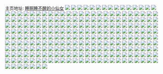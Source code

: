 主页地址: [睡啊睡不醒的小仙女](https://weibo.com/u/3489020700) 
![](https://wx4.sinaimg.cn/mw2000/cff63b1cly1h9n4qnd153j20u0140th7.jpg) 
![](https://wx4.sinaimg.cn/mw2000/cff63b1cly1h9maiynzqdj22402tchdu.jpg) 
![](https://wx4.sinaimg.cn/mw2000/cff63b1cly1h9lxfqwd0rj20u01uo491.jpg) 
![](https://wx4.sinaimg.cn/mw2000/cff63b1cly1h9ltva9igdj20zk0hsgmn.jpg) 
![](https://wx4.sinaimg.cn/mw2000/cff63b1cly1h9l62g7m93j20u01uo7hp.jpg) 
![](https://wx4.sinaimg.cn/mw2000/cff63b1cly1h9jvzqm54xj20u00ltq9s.jpg) 
![](https://wx4.sinaimg.cn/mw2000/cff63b1cly1h9jvzqcx0rj20u00lk7aq.jpg) 
![](https://wx4.sinaimg.cn/mw2000/cff63b1cly1h9jvzufag5j21w02iob29.jpg) 
![](https://wx4.sinaimg.cn/mw2000/cff63b1cly1h9jvzsgochj21w02iob29.jpg) 
![](https://wx4.sinaimg.cn/mw2000/cff63b1cly1h9jvzwdaf1j22io1w0npd.jpg) 
![](https://wx4.sinaimg.cn/mw2000/cff63b1cly1h9jvzt9ywrj21w02iob29.jpg) 
![](https://wx4.sinaimg.cn/mw2000/cff63b1cly1h9jvzrj0u4j21w02ioe81.jpg) 
![](https://wx4.sinaimg.cn/mw2000/cff63b1cly1h9jvzvc0zpj21w02iob29.jpg) 
![](https://wx4.sinaimg.cn/mw2000/cff63b1cly1h9jvzxse7pj22io1w0kjl.jpg) 
![](https://wx4.sinaimg.cn/mw2000/cff63b1cly1h9h5exeordj20oc17m4e0.jpg) 
![](https://wx4.sinaimg.cn/mw2000/cff63b1cly1h9h3l2f8duj22tc240kjl.jpg) 
![](https://wx4.sinaimg.cn/mw2000/cff63b1cly1h9fb6v2msij23402c07wi.jpg) 
![](https://wx4.sinaimg.cn/mw2000/cff63b1cly1h9fb6zjn90j22tc240b29.jpg) 
![](https://wx4.sinaimg.cn/mw2000/cff63b1cly1h9fb6wmno1j22c03401kz.jpg) 
![](https://wx4.sinaimg.cn/mw2000/cff63b1cly1h9fb6xa5evj22yo1o0hdt.jpg) 
![](https://wx4.sinaimg.cn/mw2000/cff63b1cly1h9fb70q1kpj21kw16ok45.jpg) 
![](https://wx4.sinaimg.cn/mw2000/cff63b1cly1h9fb704lmhj22yo1o0hdt.jpg) 
![](https://wx4.sinaimg.cn/mw2000/cff63b1cly1h9fb730xtvj22tc240b29.jpg) 
![](https://wx4.sinaimg.cn/mw2000/cff63b1cly1h9fb73tcv6j20zk1bewhj.jpg) 
![](https://wx4.sinaimg.cn/mw2000/cff63b1cly1h9fb71azc0j22tc240kjl.jpg) 
![](https://wx4.sinaimg.cn/mw2000/cff63b1cly1h9fb72fpgbj22tc240qv5.jpg) 
![](https://wx4.sinaimg.cn/mw2000/cff63b1cly1h9fb75g3zvj22402tcqv8.jpg) 
![](https://wx4.sinaimg.cn/mw2000/cff63b1cly1h9fb6ysjlbj22tc240u0y.jpg) 
![](https://wx4.sinaimg.cn/mw2000/cff63b1cly1h9fb6xl9dmj20jz18g0yb.jpg) 
![](https://wx4.sinaimg.cn/mw2000/cff63b1cly1h9fb6to1k1j22402tcawd.jpg) 
![](https://wx4.sinaimg.cn/mw2000/cff63b1cly1h93rpljyhxj20sg1qldtj.jpg) 
![](https://wx4.sinaimg.cn/mw2000/cff63b1cly1h93rpl09f3j20sg1kaqhw.jpg) 
![](https://wx4.sinaimg.cn/mw2000/cff63b1cly1h93rpm58lgj20sg1s0aqn.jpg) 
![](https://wx4.sinaimg.cn/mw2000/cff63b1cly1h92g2px1gfj20qo0mddha.jpg) 
![](https://wx4.sinaimg.cn/mw2000/cff63b1cly1h9009dtlhwj20u0140tbl.jpg) 
![](https://wx4.sinaimg.cn/mw2000/cff63b1cly1h9009fgns2j20u0140769.jpg) 
![](https://wx4.sinaimg.cn/mw2000/cff63b1cly1h9009ipzzsj21400u0tdj.jpg) 
![](https://wx4.sinaimg.cn/mw2000/cff63b1cly1h8waqqbmxrj22402tcqv6.jpg) 
![](https://wx4.sinaimg.cn/mw2000/cff63b1cly1h8u4d9wpc6j20u014013e.jpg) 
![](https://wx4.sinaimg.cn/mw2000/cff63b1cly1h8u4dag5v7j21400u0dk4.jpg) 
![](https://wx4.sinaimg.cn/mw2000/cff63b1cly1h8u4dave6tj21400u0aeo.jpg) 
![](https://wx4.sinaimg.cn/mw2000/cff63b1cly1h8og3uv2awj20u0140wi1.jpg) 
![](https://wx4.sinaimg.cn/mw2000/cff63b1cly1h8l5umpoizj22402tce81.jpg) 
![](https://wx4.sinaimg.cn/mw2000/cff63b1cly1h8l5uplm04j20jz18gjzj.jpg) 
![](https://wx4.sinaimg.cn/mw2000/cff63b1cly1h8l5unv2llj22tc240kjm.jpg) 
![](https://wx4.sinaimg.cn/mw2000/cff63b1cly1h8l5uors6xj22tc240u0x.jpg) 
![](https://wx4.sinaimg.cn/mw2000/cff63b1cly1h8irxpymlrj22tc2401l0.jpg) 
![](https://wx4.sinaimg.cn/mw2000/cff63b1cly1h8irxtktdaj22io1w0hdt.jpg) 
![](https://wx4.sinaimg.cn/mw2000/cff63b1cly1h8irxrns3gj22402tcu0x.jpg) 
![](https://wx4.sinaimg.cn/mw2000/cff63b1cly1h8irxo99quj21kw16onjm.jpg) 
![](https://wx4.sinaimg.cn/mw2000/cff63b1cly1h8irxoui8mj21kw16odyc.jpg) 
![](https://wx4.sinaimg.cn/mw2000/cff63b1cly1h8irxqv5gaj21w02iokhp.jpg) 
![](https://wx4.sinaimg.cn/mw2000/cff63b1cly1h8ieo2n6ufj22402tchdt.jpg) 
![](https://wx4.sinaimg.cn/mw2000/cff63b1cly1h8bjet6cyej22io1w01ky.jpg) 
![](https://wx4.sinaimg.cn/mw2000/cff63b1cly1h8bjetrelgj216o1kwtr5.jpg) 
![](https://wx4.sinaimg.cn/mw2000/cff63b1cly1h8bjeuydr0j22io1w0x6p.jpg) 
![](https://wx4.sinaimg.cn/mw2000/cff63b1cly1h8adohwb0wj20qo0f00uy.jpg) 
![](https://wx4.sinaimg.cn/mw2000/cff63b1cly1h8adohej4tj223y2tce83.jpg) 
![](https://wx4.sinaimg.cn/mw2000/cff63b1cly1h8adsucammj20u01uodqo.jpg) 
![](https://wx4.sinaimg.cn/mw2000/cff63b1cly1h89ljtte9gj20u01uoamz.jpg) 
![](https://wx4.sinaimg.cn/mw2000/cff63b1cly1h89ljuchsfj20u0140q88.jpg) 
![](https://wx4.sinaimg.cn/mw2000/cff63b1cly1h89ljur4rqj21400u0dj1.jpg) 
![](https://wx4.sinaimg.cn/mw2000/cff63b1cly1h89ljv8bclj21400u0gpp.jpg) 
![](https://wx4.sinaimg.cn/mw2000/cff63b1cly1h89ljvmjyrj21400u0dkt.jpg) 
![](https://wx4.sinaimg.cn/mw2000/cff63b1cly1h84tdj79b5j20u0140ah9.jpg) 
![](https://wx4.sinaimg.cn/mw2000/cff63b1cly1h84tdjq9mij20u0140ah2.jpg) 
![](https://wx4.sinaimg.cn/mw2000/cff63b1cly1h83s8th8b1j22402tchdu.jpg) 
![](https://wx4.sinaimg.cn/mw2000/cff63b1cly1h81p239t4sj20u01uo4f8.jpg) 
![](https://wx4.sinaimg.cn/mw2000/cff63b1cly1h7y2r1j28rj20u01uogw8.jpg) 
![](https://wx4.sinaimg.cn/mw2000/cff63b1cly1h7xx2w23pdj22402tcu0x.jpg) 
![](https://wx4.sinaimg.cn/mw2000/cff63b1cly1h7xx2wu898j22402tchdn.jpg) 
![](https://wx4.sinaimg.cn/mw2000/cff63b1cly1h7xx2xfl4sj22402tcjxn.jpg) 
![](https://wx4.sinaimg.cn/mw2000/cff63b1cly1h7xx2xucfij22402tcafr.jpg) 
![](https://wx4.sinaimg.cn/mw2000/cff63b1cly1h7xx2y7md5j22tc240whk.jpg) 
![](https://wx4.sinaimg.cn/mw2000/cff63b1cly1h7xx2x3n3gj21be0zk42k.jpg) 
![](https://wx4.sinaimg.cn/mw2000/cff63b1cly1h7vh58licbj20u015mn1y.jpg) 
![](https://wx4.sinaimg.cn/mw2000/cff63b1cly1h7vh5993b6j213z0u0458.jpg) 
![](https://wx4.sinaimg.cn/mw2000/cff63b1cly1h7vh59yjd7j20u01407ep.jpg) 
![](https://wx4.sinaimg.cn/mw2000/cff63b1cly1h7vh5amqovj21400u00zh.jpg) 
![](https://wx4.sinaimg.cn/mw2000/cff63b1cly1h7qpvwimtzj20u0140jwe.jpg) 
![](https://wx4.sinaimg.cn/mw2000/cff63b1cly1h7g7wiybibj20zk0k075l.jpg) 
![](https://wx4.sinaimg.cn/mw2000/cff63b1cly1h776uv4gb4j20u01403zm.jpg) 
![](https://wx4.sinaimg.cn/mw2000/cff63b1cly1h776uz77taj21ju2yoqv6.jpg) 
![](https://wx4.sinaimg.cn/mw2000/cff63b1cly1h776uwjkcfj21w02io463.jpg) 
![](https://wx4.sinaimg.cn/mw2000/cff63b1cly1h776uxsuawj21w02ionpd.jpg) 
![](https://wx4.sinaimg.cn/mw2000/cff63b1cly1h776v579myj20u014075d.jpg) 
![](https://wx4.sinaimg.cn/mw2000/cff63b1cly1h74tyafj9ij216o1kwk6j.jpg) 
![](https://wx4.sinaimg.cn/mw2000/cff63b1cly1h74tyb10gfj216o1kwtmo.jpg) 
![](https://wx4.sinaimg.cn/mw2000/cff63b1cly1h74tybl2qcj21kw16otph.jpg) 
![](https://wx4.sinaimg.cn/mw2000/cff63b1cly1h74tyc5fogj216o1kw0up.jpg) 
![](https://wx4.sinaimg.cn/mw2000/cff63b1cly1h74tycvmjaj21kw16otaa.jpg) 
![](https://wx4.sinaimg.cn/mw2000/cff63b1cly1h74tydxyh2j21kw16o7qm.jpg) 
![](https://wx4.sinaimg.cn/mw2000/cff63b1cly1h72weyrhmcj20qo0det97.jpg) 
![](https://wx4.sinaimg.cn/mw2000/cff63b1cly1h70ktzk3h7j21uo0u0wmq.jpg) 
![](https://wx4.sinaimg.cn/mw2000/cff63b1cly1h70ktzua58j21uo0u0n7x.jpg) 
![](https://wx4.sinaimg.cn/mw2000/cff63b1cly1h6y1g0kfr5j22io1w0dkr.jpg) 
![](https://wx4.sinaimg.cn/mw2000/cff63b1cly1h6y1g1x07mj22io1w0b29.jpg) 
![](https://wx4.sinaimg.cn/mw2000/cff63b1cly1h6y1g31897j22io1w042z.jpg) 
![](https://wx4.sinaimg.cn/mw2000/cff63b1cly1h6y1g45rs1j22io1w07wh.jpg) 
![](https://wx4.sinaimg.cn/mw2000/cff63b1cly1h6vz5s057gj22io1w07wh.jpg) 
![](https://wx4.sinaimg.cn/mw2000/cff63b1cly1h6vz5sy5onj22402tc4qp.jpg) 
![](https://wx4.sinaimg.cn/mw2000/cff63b1cly1h6vz8ysujbj206809ctag.jpg) 
![](https://wx4.sinaimg.cn/mw2000/cff63b1cly1h6mghkxcodj20u01uo76e.jpg) 
![](https://wx4.sinaimg.cn/mw2000/cff63b1cly1h6mghl9r68j20u01uowfa.jpg) 
![](https://wx4.sinaimg.cn/mw2000/cff63b1cly1h5xxm9v6zzj21uo0u0apc.jpg) 
![](https://wx4.sinaimg.cn/mw2000/cff63b1cly1h5xxma67loj21uo0u0whx.jpg) 
![](https://wx4.sinaimg.cn/mw2000/cff63b1cly1h5xxm9ho9oj21uo0u0afo.jpg) 
![](https://wx4.sinaimg.cn/mw2000/cff63b1cly1h5t8apmoszj20u014043y.jpg) 
![](https://wx4.sinaimg.cn/mw2000/cff63b1cly1h5t8aoycknj20u0140mys.jpg) 
![](https://wx4.sinaimg.cn/mw2000/cff63b1cly1h5l3jhq9zmj21qo2bknpd.jpg) 
![](https://wx4.sinaimg.cn/mw2000/cff63b1cly1h5i57ii7yxj20u01400z7.jpg) 
![](https://wx4.sinaimg.cn/mw2000/cff63b1cly1h5gga7mlbzj20u0140tdg.jpg) 
![](https://wx4.sinaimg.cn/mw2000/cff63b1cgy1h5cap3sjkij20u0140q56.jpg) 
![](https://wx4.sinaimg.cn/mw2000/cff63b1cgy1h5cap4avenj20u0140q6a.jpg) 
![](https://wx4.sinaimg.cn/mw2000/cff63b1cly1h4lq6wu18ij21400u00wi.jpg) 
![](https://wx4.sinaimg.cn/mw2000/cff63b1cly1h4lq6x7k3qj21400u0acy.jpg) 
![](https://wx4.sinaimg.cn/mw2000/cff63b1cly1h4lq6xljmbj20u0140dj4.jpg) 
![](https://wx4.sinaimg.cn/mw2000/cff63b1cgy1h4cc9kghibj20u0140dm2.jpg) 
![](https://wx4.sinaimg.cn/mw2000/cff63b1cly1h44h3x7f4ij20qo0bzwfe.jpg) 
![](https://wx4.sinaimg.cn/mw2000/cff63b1cly1h44h3xhzhpj20qo0bzmz3.jpg) 
![](https://wx4.sinaimg.cn/mw2000/cff63b1cly1h44h3xroksj20qo0bz76b.jpg) 
![](https://wx4.sinaimg.cn/mw2000/cff63b1cly1h2vq8mo6zaj22402tcqv5.jpg) 
![](https://wx4.sinaimg.cn/mw2000/cff63b1cly1h2ro3tcguvj20q51guq8m.jpg) 
![](https://wx4.sinaimg.cn/mw2000/003dQCv3ly8h2cd335iaoj60ku1700yo02.jpg) 
![](https://wx4.sinaimg.cn/mw2000/cff63b1cly1h2b8d0ga6ij20qo0pigoz.jpg) 
![](https://wx4.sinaimg.cn/mw2000/cff63b1cly1h1vksnfon1j20u01uon9s.jpg) 
![](https://wx4.sinaimg.cn/mw2000/cff63b1cly1h1cy5vh0j6j221c0xch2h.jpg) 
![](https://wx4.sinaimg.cn/mw2000/cff63b1cly1h1cy5w3rckj221c0xc4h1.jpg) 
![](https://wx4.sinaimg.cn/mw2000/cff63b1cly1h1cy5wnxwvj221c0xc19y.jpg) 
![](https://wx4.sinaimg.cn/mw2000/cff63b1cly1h1bsr4dhfyj22tc240kjl.jpg) 
![](https://wx4.sinaimg.cn/mw2000/cff63b1cly1h13u8udkznj20u01uon2x.jpg) 
![](https://wx4.sinaimg.cn/mw2000/cff63b1cly1h0wz42trcnj20qo140n2u.jpg) 
![](https://wx4.sinaimg.cn/mw2000/cff63b1cly1h0wz437285j20qo0dodgy.jpg) 
![](https://wx4.sinaimg.cn/mw2000/cff63b1cly1h0wz43o9ssj20qo0ydn0i.jpg) 
![](https://wx4.sinaimg.cn/mw2000/cff63b1cly1h0pl6bzvrpj20u00u0mzk.jpg) 
![](https://wx4.sinaimg.cn/mw2000/cff63b1cly1h0pl6chj6xj20u00u0wgk.jpg) 
![](https://wx4.sinaimg.cn/mw2000/cff63b1cly1h0pl6cu7dnj20u00u0go1.jpg) 
![](https://wx4.sinaimg.cn/mw2000/cff63b1cly1h0pl6d9q9wj20u00u0myq.jpg) 
![](https://wx4.sinaimg.cn/mw2000/cff63b1cly1h0ngkgzo6yj216o16o44d.jpg) 
![](https://wx4.sinaimg.cn/mw2000/cff63b1cly1h0ngkjs7u5j21w02iokjl.jpg) 
![](https://wx4.sinaimg.cn/mw2000/cff63b1cly1h0ngkknl0bj21w01w0as0.jpg) 
![](https://wx4.sinaimg.cn/mw2000/cff63b1cly1h0ngkm23lpj21w02ioe81.jpg) 
![](https://wx4.sinaimg.cn/mw2000/cff63b1cly1h0krol3k47j21091hc7wh.jpg) 
![](https://wx4.sinaimg.cn/mw2000/cff63b1cly1h08sah0iz6j22402tc7wi.jpg) 
![](https://wx4.sinaimg.cn/mw2000/cff63b1cly1h08sahwpwpj22402tcx6p.jpg) 
![](https://wx4.sinaimg.cn/mw2000/cff63b1cly1gzs3cwoindj20u0140jtj.jpg) 
![](https://wx4.sinaimg.cn/mw2000/cff63b1cly1gzqvqe6r5dj20qo12cacq.jpg) 
![](https://wx4.sinaimg.cn/mw2000/cff63b1cly1gzpn1sn71pj22402tc1ky.jpg) 
![](https://wx4.sinaimg.cn/mw2000/cff63b1cly1gzmmjqz9okj21ac1psk3r.jpg) 
![](https://wx4.sinaimg.cn/mw2000/cff63b1cly1gzf7lrofgbj20o01hcn5q.jpg) 
![](https://wx4.sinaimg.cn/mw2000/cff63b1cly1gz7k1svwnuj20qo0k0n0e.jpg) 
![](https://wx4.sinaimg.cn/mw2000/cff63b1cly8gywxs6ka90j20u01547fr.jpg) 
![](https://wx4.sinaimg.cn/mw2000/cff63b1cly1gyw07vuqicj20u01uowpf.jpg) 
![](https://wx4.sinaimg.cn/mw2000/cff63b1cly1gyuyznv8efj20u0140790.jpg) 
![](https://wx4.sinaimg.cn/mw2000/cff63b1cly1gyljhegjb5j212h15c129.jpg) 
![](https://wx4.sinaimg.cn/mw2000/cff63b1cly1gyljhewa27j216o1kwk3u.jpg) 
![](https://wx4.sinaimg.cn/mw2000/cff63b1cly1gydhsw4muvj208p0dzmxd.jpg) 
![](https://wx4.sinaimg.cn/mw2000/cff63b1cly1gydhswevo9j20qo12xjtq.jpg) 
![](https://wx4.sinaimg.cn/mw2000/cff63b1cly1gy765lxi4oj20u01uo4az.jpg) 
![](https://wx4.sinaimg.cn/mw2000/cff63b1cly1gy431usvulj20u01400v2.jpg) 
![](https://wx4.sinaimg.cn/mw2000/cff63b1cly1gy32zlr7wij20s50mpn1b.jpg) 
![](https://wx4.sinaimg.cn/mw2000/cff63b1cly1gxxg0494nsj21uo0u07dz.jpg) 
![](https://wx4.sinaimg.cn/mw2000/cff63b1cly1gxxg04ldgwj21uo0u0aqo.jpg) 
![](https://wx4.sinaimg.cn/mw2000/cff63b1cly1gxwps37wubj20v91vo7bw.jpg) 
![](https://wx4.sinaimg.cn/mw2000/cff63b1cly1gxwps3z6fuj20v91vo16y.jpg) 
![](https://wx4.sinaimg.cn/mw2000/cff63b1cly1gxwps49wyaj20v91vona0.jpg) 
![](https://wx4.sinaimg.cn/mw2000/cff63b1cly1gxwps4mnqsj20v91vo4f4.jpg) 
![](https://wx4.sinaimg.cn/mw2000/cff63b1cly1gxtdnw0ry2j20u01uo7ah.jpg) 
![](https://wx4.sinaimg.cn/mw2000/cff63b1cly1gxsu631fl5j20u01uodx9.jpg) 
![](https://wx4.sinaimg.cn/mw2000/cff63b1cly1gxsu63mkbwj20u01uoqi3.jpg) 
![](https://wx4.sinaimg.cn/mw2000/cff63b1cly1gxsu64d9svj20u01uoaqb.jpg) 
![](https://wx4.sinaimg.cn/mw2000/cff63b1cly1gxs7yfg4dqj20u01uoaf8.jpg) 
![](https://wx4.sinaimg.cn/mw2000/cff63b1cly1gxs7yxly8tj20u00riq4l.jpg) 
![](https://wx4.sinaimg.cn/mw2000/cff63b1cly1gx6901wp7nj21uo0u0ter.jpg) 
![](https://wx4.sinaimg.cn/mw2000/cff63b1cly1gx5a7pelb9j21400u0wjl.jpg) 
![](https://wx4.sinaimg.cn/mw2000/cff63b1cly1gx5a7pwpn7j21400u00xp.jpg) 
![](https://wx4.sinaimg.cn/mw2000/cff63b1cly1gwykg5o8rzj20u01o0aj5.jpg) 
![](https://wx4.sinaimg.cn/mw2000/003O7zFqly1gu8y5ypm8dj60u01uoqb202.jpg) 
![](https://wx4.sinaimg.cn/mw2000/cff63b1cly1gsenb6wsv6j20u01k90yb.jpg) 
![](https://wx4.sinaimg.cn/mw2000/003O7zFqly1gs8pqdfetbj60u01uodo702.jpg) 
![](https://wx4.sinaimg.cn/mw2000/cff63b1cly1gs2mhqozi6j24gt2yzkjo.jpg) 
![](https://wx4.sinaimg.cn/mw2000/cff63b1cly1gs2m9w6esmj24h82zax6r.jpg) 
![](https://wx4.sinaimg.cn/mw2000/cff63b1cly1gs2m9tmwevj24fj2y54qs.jpg) 
![](https://wx4.sinaimg.cn/mw2000/cff63b1cly1gs2m9r0gacj24o033s1l1.jpg) 
![](https://wx4.sinaimg.cn/mw2000/cff63b1cly1gs2miqqpv2j20u019344z.jpg) 
![](https://wx4.sinaimg.cn/mw2000/cff63b1cly1gs2mhsv3moj24o033s7wk.jpg) 
![](https://wx4.sinaimg.cn/mw2000/cff63b1cly1gs2mhtui40j20ku15mwtw.jpg) 
![](https://wx4.sinaimg.cn/mw2000/cff63b1cly1gs2mhu4tqij20ku1jhasr.jpg) 
![](https://wx4.sinaimg.cn/mw2000/cff63b1cly1gs2mhv0zp0j22c033ynpe.jpg) 
![](https://wx4.sinaimg.cn/mw2000/cff63b1cly1gs2i25sepnj20u0140jve.jpg) 
![](https://wx4.sinaimg.cn/mw2000/cff63b1cly1gs2i26ez54j20u014079w.jpg) 
![](https://wx4.sinaimg.cn/mw2000/cff63b1cly1gs2i5n405bj20u014043y.jpg) 
![](https://wx4.sinaimg.cn/mw2000/cff63b1cly1griuusgsi9j20u0140ain.jpg) 
![](https://wx4.sinaimg.cn/mw2000/cff63b1cly1griuut0uhfj21400u0wmw.jpg) 
![](https://wx4.sinaimg.cn/mw2000/cff63b1cly1griuuthe3aj21400u0dn6.jpg) 
![](https://wx4.sinaimg.cn/mw2000/cff63b1cly1grhzt6y3o8j20u0140n5n.jpg) 
![](https://wx4.sinaimg.cn/mw2000/cff63b1cly1grhzt7cmwvj20u0140jw8.jpg) 
![](https://wx4.sinaimg.cn/mw2000/cff63b1cly1grhzt7rbffj20u014079k.jpg) 
![](https://wx4.sinaimg.cn/mw2000/cff63b1cly1grhzt810rvj20u0140djr.jpg) 
![](https://wx4.sinaimg.cn/mw2000/cff63b1cly1gr30zxhuquj20qo0f4aai.jpg) 
![](https://wx4.sinaimg.cn/mw2000/cff63b1cly1gqynimhpcej22402tcqv6.jpg) 
![](https://wx4.sinaimg.cn/mw2000/cff63b1cly1gqyninb5k5j22402tckjm.jpg) 
![](https://wx4.sinaimg.cn/mw2000/003O7zFqly1gqyninoiqyj60zk1bfafu02.jpg) 
![](https://wx4.sinaimg.cn/mw2000/003O7zFqly1gqwbawqr9sj62402tce8102.jpg) 
![](https://wx4.sinaimg.cn/mw2000/cff63b1cly1gqwbaxv062j22402tcb2a.jpg) 
![](https://wx4.sinaimg.cn/mw2000/cff63b1cly1gqwbayuexxj22402tckjl.jpg) 
![](https://wx4.sinaimg.cn/mw2000/cff63b1cly1gqwbazk9guj22402tc7wh.jpg) 
![](https://wx4.sinaimg.cn/mw2000/cff63b1cly1gqw3hdaxtaj20u00ixdil.jpg) 
![](https://wx4.sinaimg.cn/mw2000/cff63b1cly1gqw3hfoe6cj22tc240u0x.jpg) 
![](https://wx4.sinaimg.cn/mw2000/cff63b1cly1gqw3hdzdvfj22tc2407wh.jpg) 
![](https://wx4.sinaimg.cn/mw2000/cff63b1cly1gqw3hf00rmj22402tc7wi.jpg) 
![](https://wx4.sinaimg.cn/mw2000/cff63b1cly1gqvu831oppj22402tcqv6.jpg) 
![](https://wx4.sinaimg.cn/mw2000/cff63b1cly1gqvu84zaywj22402tcu0x.jpg) 
![](https://wx4.sinaimg.cn/mw2000/003O7zFqly1gqu629hqjoj60u0140wgd02.jpg) 
![](https://wx4.sinaimg.cn/mw2000/cff63b1cly1gqoypzto2yj216o1kwe81.jpg) 
![](https://wx4.sinaimg.cn/mw2000/cff63b1cly1gqoyq1eo3ij251c3s0e84.jpg) 
![](https://wx4.sinaimg.cn/mw2000/cff63b1cly1gqoyq32eebj251c3s0hdw.jpg) 
![](https://wx4.sinaimg.cn/mw2000/cff63b1cly1gqoyq4y48bj22402tcu0y.jpg) 
![](https://wx4.sinaimg.cn/mw2000/cff63b1cly1gqoyq6k9w2j22402tcnpe.jpg) 
![](https://wx4.sinaimg.cn/mw2000/cff63b1cly1gqoyq7ju63j22402tcb2a.jpg) 
![](https://wx4.sinaimg.cn/mw2000/cff63b1cly1gqoyq87siij22tc240hdt.jpg) 
![](https://wx4.sinaimg.cn/mw2000/cff63b1cly1gqoyq92vqqj22402tcx6p.jpg) 
![](https://wx4.sinaimg.cn/mw2000/cff63b1cly1gqoyqagwr3j22402tcqv6.jpg) 
![](https://wx4.sinaimg.cn/mw2000/cff63b1cly1gqlwhxx72qj206o06odft.jpg) 
![](https://wx4.sinaimg.cn/mw2000/cff63b1cly1gqgyxym40wj20u0140ahb.jpg) 
![](https://wx4.sinaimg.cn/mw2000/cff63b1cly1gqgyxzrmadj21400u0wjs.jpg) 
![](https://wx4.sinaimg.cn/mw2000/cff63b1cly1gqgyy09j17j21400u042t.jpg) 
![](https://wx4.sinaimg.cn/mw2000/cff63b1cly1gqgyy102wfj20u0140gtq.jpg) 
![](https://wx4.sinaimg.cn/mw2000/cff63b1cly1geyp0u0fgej20i5108n2r.jpg) 
![](https://wx4.sinaimg.cn/mw2000/cff63b1cly1ger4kg8m5uj20j60kyt9g.jpg) 
![](https://wx4.sinaimg.cn/mw2000/cff63b1cly1ger4kggou9j20ir0n0t9r.jpg) 
![](https://wx4.sinaimg.cn/mw2000/cff63b1cly1ger4kh0bvbj20je0viwfz.jpg) 
![](https://wx4.sinaimg.cn/mw2000/cff63b1cly1ger4khiztxj20kv0rkwfq.jpg) 
![](https://wx4.sinaimg.cn/mw2000/cff63b1cly1ger4khxb9zj20i30vyjt0.jpg) 
![](https://wx4.sinaimg.cn/mw2000/cff63b1cly1ger4kifrmtj20fd0wj75t.jpg) 
![](https://wx4.sinaimg.cn/mw2000/cff63b1cly1ger4kirce9j20ha0wrabr.jpg) 
![](https://wx4.sinaimg.cn/mw2000/cff63b1cly1gbifahmlaej20u00u0tgg.jpg) 
![](https://wx4.sinaimg.cn/mw2000/cff63b1cly1gb7x2weyaij21hc0u0wmb.jpg) 
![](https://wx4.sinaimg.cn/mw2000/cff63b1cly3gb6gqrut5bj20hs0hr0tw.jpg) 
![](https://wx4.sinaimg.cn/mw2000/cff63b1cly1gamqhxbsl4j20os0osgnn.jpg) 
![](https://wx4.sinaimg.cn/mw2000/cff63b1cly1g80zxmxes3j20qo140djn.jpg) 
![](https://wx4.sinaimg.cn/mw2000/cff63b1cly1g6m31ipb8tj20j60j40uh.jpg) 
![](https://wx4.sinaimg.cn/mw2000/cff63b1cly1g5qv7r54kyj20u019078o.jpg) 
![](https://wx4.sinaimg.cn/mw2000/cff63b1cly1g499gj0z9bj218z0u0jx5.jpg) 
![](https://wx4.sinaimg.cn/mw2000/cff63b1cly1g47vbijxbmj20u019078o.jpg) 
![](https://wx4.sinaimg.cn/mw2000/cff63b1cly1g46x2jv1zdj21400qo42q.jpg) 
![](https://wx4.sinaimg.cn/mw2000/cff63b1cly1g0ef53sudgj20qo0z1myk.jpg) 
